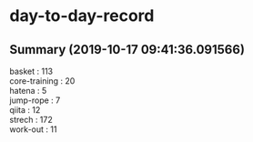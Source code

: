 # day-to-day-record  
## Summary  (2019-10-17 09:41:36.091566)  
basket : 113  
core-training : 20  
hatena : 5  
jump-rope : 7  
qiita : 12  
strech : 172  
work-out : 11  
